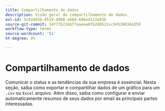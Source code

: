 ```yaml
---
title: Compartilhamento de dados
description: Visão geral do compartilhamento de dados.
exl-id: 5c434d3b-0519-4980-a666-60bed122a93b
source-git-commit: 14777b216bf7aaeea0fb2d0513cc94539034a359
workflow-type: tm+mt
source-wordcount: '51'
ht-degree: 0%

---
```


# Compartilhamento de dados

Comunicar o status e as tendências da sua empresa é essencial. Nesta seção, saiba como exportar e compartilhar dados de um gráfico para um `.csv` ou `Excel` arquivo. Além disso, saiba como configurar e enviar automaticamente resumos de seus dados por email às principais partes interessadas.
